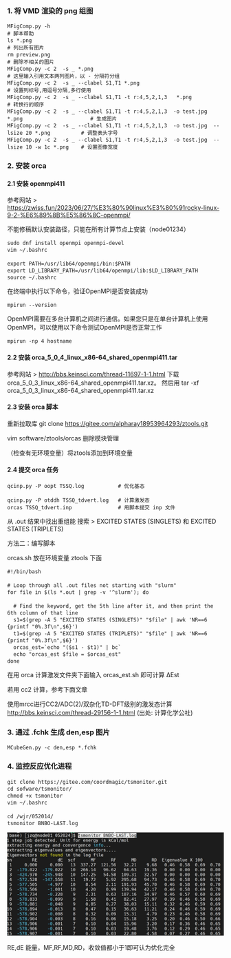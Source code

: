 ### 1. 将 VMD 渲染的 png 组图

```
MFigComp.py -h                                                                               # 脚本帮助
ls *.png                                                                                     # 列出所有图片
rm preview.png                                                                               # 删除不相关的图片
MFigComp.py -c 2  -s _ *.png                                                                 # 这里输入引用文本两列图片，以 - 分隔符分组
MFigComp.py -c 2  -s _ --clabel S1,T1 *.png                                                  # 设置列标号,用逗号分隔,多行使用 
MFigComp.py -c 2  -s _ --clabel S1,T1 -t r:4,5,2,1,3   *.png                                 # 转换行的顺序
MFigComp.py -c 2  -s _ --clabel S1,T1 -t r:4,5,2,1,3  -o test.jpg *.png                      # 生成图片
MFigComp.py -c 2  -s _ --clabel S1,T1 -t r:4,5,2,1,3  -o test.jpg  --lsize 20 *.png          # 调整表头字号
MFigComp.py -c 2  -s _ --clabel S1,T1 -t r:4,5,2,1,3  -o test.jpg  --lsize 10 -w 1c *.png    # 设置图像宽度
```

### 2. 安装 orca 

#### 2.1 安装 openmpi411
参考网站 > https://zwiss.fun/2023/06/27/%E3%80%90linux%E3%80%91rocky-linux-9-2-%E6%89%8B%E5%86%8C-openmpi/

不能修稿默认安装路径，只能在所有计算节点上安装（node01234）
```
sudo dnf install openmpi openmpi-devel
vim ~/.bashrc

export PATH=/usr/lib64/openmpi/bin:$PATH
export LD_LIBRARY_PATH=/usr/lib64/openmpi/lib:$LD_LIBRARY_PATH
source ~/.bashrc
```

在终端中执行以下命令，验证OpenMPI是否安装成功
```
mpirun --version
```
OpenMPI需要在多台计算机之间进行通信。如果您只是在单台计算机上使用OpenMPI，可以使用以下命令测试OpenMPI是否正常工作
```
mpirun -np 4 hostname
```


#### 2.2 安装 orca_5_0_4_linux_x86-64_shared_openmpi411.tar

参考网站 > http://bbs.keinsci.com/thread-11697-1-1.html
下载 orca_5_0_3_linux_x86-64_shared_openmpi411.tar.xz。
然后用  tar -xf orca_5_0_3_linux_x86-64_shared_openmpi411.tar.xz

#### 2.3 安装 orca 脚本

重新拉取库
git clone  https://gitee.com/alpharay18953964293/ztools.git

vim software/ztools/orcas
删除模块管理

（检查有无环境变量）将ztools添加到环境变量

#### 2.4 提交 orca 任务
```
qcinp.py -P oopt TSSQ.log           # 优化基态

qcinp.py -P otddh TSSQ_tdvert.log   # 计算激发态
orcas TSSQ_tdvert.inp               # 用脚本提交 inp 文件
```
从 .out 结果中找出重组能
搜索 > EXCITED STATES (SINGLETS) 和 EXCITED STATES (TRIPLETS)

方法二：编写脚本

orcas.sh 放在环境变量 ztools 下面
```
#!/bin/bash

# Loop through all .out files not starting with "slurm"
for file in $(ls *.out | grep -v '^slurm'); do
  
  # Find the keyword, get the 5th line after it, and then print the 6th column of that line
  s1=$(grep -A 5 "EXCITED STATES (SINGLETS)" "$file" | awk 'NR==6 {printf "0%.3f\n",$6}')
  t1=$(grep -A 5 "EXCITED STATES (TRIPLETS)" "$file" | awk 'NR==6 {printf "0%.3f\n",$6}')
  orcas_est=`echo "($s1 - $t1)" | bc`
  echo "orcas_est $file = $orcas_est"
done
```
在用 orca 计算激发文件夹下面输入 orcas_est.sh 即可计算 ΔEst

若用 cc2 计算，参考下面文章

使用mrcc进行CC2/ADC(2)/双杂化TD-DFT级别的激发态计算
http://bbs.keinsci.com/thread-29156-1-1.html
(出处: 计算化学公社)


### 3. 通过 .fchk 生成 den,esp 图片


```
MCubeGen.py -c den,esp *.fchk
```

### 4. 监控反应优化进程


```
git clone https://gitee.com/coordmagic/tsmonitor.git
cd sofware/tsmonitor/
chmod +x tsmonitor
vim ~/.bashrc

cd /wjr/052014/
tsmonitor BNBO-LAST.log
```
![输入图片说明](img/tervfdfb.png)

RE,dE 能量，MF,RF,MD,RD，收敛值都小于1即可认为优化完全











